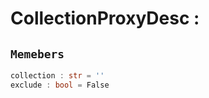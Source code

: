
# CollectionProxyDesc : 
## ```Memebers```    
```rust
collection : str = ''  
exclude : bool = False  
```


